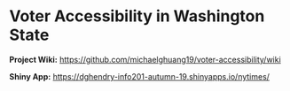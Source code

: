 # Voter Accessibility in Washington State

<b>Project Wiki:</b> https://github.com/michaelghuang19/voter-accessibility/wiki

<b>Shiny App:</b> https://dghendry-info201-autumn-19.shinyapps.io/nytimes/
